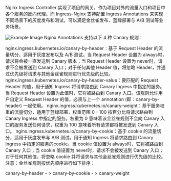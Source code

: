  Nginx Ingress Controller 实现了项目的网关，作为项目对外的流量入口和项目中各个服务的反向代理。而 Ingress-Nginx 支持配置 Ingress Annotations 来实现不同场景下的灰度发布和测试，可以满足金丝雀发布、蓝绿部署与 A/B 测试等业务场景。


![Example Image](./issues/2#issue-1731043980.png)
Nginx Annotations 支持以下 4 种 Canary 规则：

nginx.ingress.kubernetes.io/canary-by-header：基于 Request Header 的流量切分，适用于灰度发布以及 A/B 测试。当 Request Header 设置为 always时，请求将会被一直发送到 Canary 版本；当 Request Header 设置为 never时，请求不会被发送到 Canary 入口；对于任何其他 Header 值，将忽略 Header，并通过优先级将请求与其他金丝雀规则进行优先级的比较。
nginx.ingress.kubernetes.io/canary-by-header-value：要匹配的 Request Header 的值，用于通知 Ingress 将请求路由到 Canary Ingress 中指定的服务。当 Request Header 设置为此值时，它将被路由到 Canary 入口。该规则允许用户自定义 Request Header 的值，必须与上一个 annotation (即：canary-by-header) 一起使用。
nginx.ingress.kubernetes.io/canary-weight：基于服务权重的流量切分，适用于蓝绿部署，权重范围 0 - 100 按百分比将请求路由到 Canary Ingress 中指定的服务。权重为 0 意味着该金丝雀规则不会向 Canary 入口的服务发送任何请求，权重为 100 意味着所有请求都将被发送到 Canary 入口。
nginx.ingress.kubernetes.io/canary-by-cookie：基于 cookie 的流量切分，适用于灰度发布与 A/B 测试。用于通知 Ingress 将请求路由到 Canary Ingress 中指定的服务的cookie。当 cookie 值设置为 always时，它将被路由到 Canary 入口；当 cookie 值设置为 never时，请求不会被发送到 Canary 入口；对于任何其他值，将忽略 cookie 并将请求与其他金丝雀规则进行优先级的比较。
注意：金丝雀规则按优先顺序进行如下排序：

canary-by-header - > canary-by-cookie - > canary-weight
